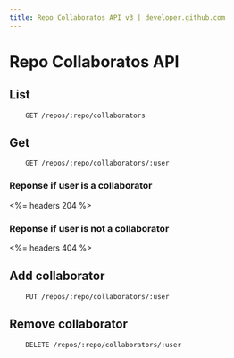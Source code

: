 ```yaml
---
title: Repo Collaboratos API v3 | developer.github.com
---
```


# Repo Collaboratos API

## List

		GET /repos/:repo/collaborators

## Get

		GET /repos/:repo/collaborators/:user

### Reponse if user is a collaborator

<%= headers 204 %>

### Reponse if user is not a collaborator

<%= headers 404 %>

## Add collaborator

		PUT /repos/:repo/collaborators/:user

## Remove collaborator

		DELETE /repos/:repo/collaborators/:user

